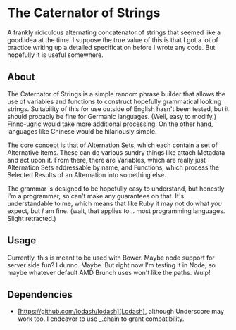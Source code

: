 The Caternator of Strings
=========================

A frankly ridiculous alternating concatenator of strings that seemed like a good idea at the time.  I suppose the true value of this is that I got a lot of practice writing up a detailed specification before I wrote any code.  But hopefully it is useful somewhere.

About
-----

The Caternator of Strings is a simple random phrase builder that allows the use of variables and functions to construct hopefully grammatical looking strings.  Suitability of this for use outside of English hasn't been tested, but it should probably be fine for Germanic languages.  (Well, easy to modify.)  Finno-ugric would take more additional processing.  On the other hand, languages like Chinese would be hilariously simple.

The core concept is that of Alternation Sets, which each contain a set of Alternative Items.  These can do various sundry things like attach Metadata and act upon it.  From there, there are Variables, which are really just Alternation Sets addressable by name, and Functions, which process the Selected Results of an Alternation into something else.

The grammar is designed to be hopefully easy to understand, but honestly I'm a programmer, so can't make any guarantees on that.  It's understandable to me, which means that like Ruby it may not do what *you* expect, but *I* am fine.  (wait, that applies to... most programming languages.  Slight retracted.)

Usage
-----

Currently, this is meant to be used with Bower.  Maybe node support for server side fun?  I dunno.  Maybe.  But right now I'm testing it in Node, so maybe whatever default AMD Brunch uses won't like the paths.  Wulp!

Dependencies
------------

- [https://github.com/lodash/lodash](Lodash), although Underscore may work too.  I endeavor to use _.chain to grant compatibility.
